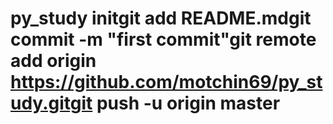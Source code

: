 # py_study  initgit add README.mdgit commit -m "first commit"git remote add origin https://github.com/motchin69/py_study.gitgit push -u origin master

